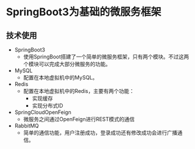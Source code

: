 #  SpringBoot3为基础的微服务框架

## 技术使用

- SpringBoot3
  - 使用SpringBoot搭建了一个简单的微服务框架，只有两个模块。不过这两个模块可以完成大部分微服务的功能。
- MySQL
  - 配置在本地虚拟机中的MySQL。
- Redis
  - 配置在本地虚拟机中的Redis，主要有两个功能：
    - 实现缓存
    - 实现分布式ID
- SpringCloudOpenFeign
  - 微服务之间通过OpenFeign进行REST模式的通信
- RabbitMQ
  - 简单的通信功能，用户注册成功，登录成功还有修改成功会进行广播通信。

